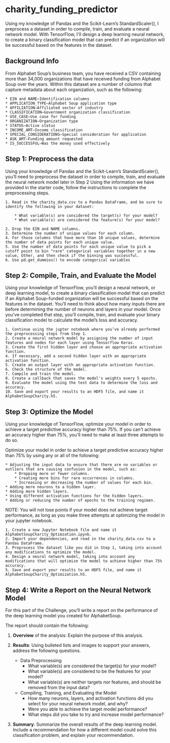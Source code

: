 # charity_funding_predictor

Using my knowledge of Pandas and the Scikit-Learn’s StandardScaler(), I preprocess a dataset in order to compile, train, and evaluate a neural network model. With TensorFlow, I'll design a deep learning neural network, to create a binary classification model that can predict if an organization will be successful based on the features in the dataset.

## Background Info

From Alphabet Soup’s business team, you have received a CSV containing more than 34,000 organizations that have received funding from Alphabet Soup over the years. Within this dataset are a number of columns that capture metadata about each organization, such as the following:

    * EIN and NAME—Identification columns
    * APPLICATION_TYPE—Alphabet Soup application type
    * AFFILIATION—Affiliated sector of industry
    * CLASSIFICATION—Government organization classification
    * USE_CASE—Use case for funding
    * ORGANIZATION—Organization type
    * STATUS—Active status
    * INCOME_AMT—Income classification
    * SPECIAL_CONSIDERATIONS—Special consideration for application
    * ASK_AMT—Funding amount requested
    * IS_SUCCESSFUL—Was the money used effectively

## Step 1: Preprocess the data

Using your knowledge of Pandas and the Scikit-Learn’s StandardScaler(), you’ll need to preprocess the dataset in order to compile, train, and evaluate the neural network model later in Step 2
Using the information we have provided in the starter code, follow the instructions to complete the preprocessing steps.

    1. Read in the charity_data.csv to a Pandas DataFrame, and be sure to identify the following in your dataset:

        * What variable(s) are considered the target(s) for your model?
        * What variable(s) are considered the feature(s) for your model?

    2. Drop the EIN and NAME columns.
    3. Determine the number of unique values for each column.
    4. For those columns that have more than 10 unique values, determine the number of data points for each unique value.
    5. Use the number of data points for each unique value to pick a cutoff point to bin "rare" categorical variables together in a new value, Other, and then check if the binning was successful.
    6. Use pd.get_dummies() to encode categorical variables

## Step 2: Compile, Train, and Evaluate the Model

Using your knowledge of TensorFlow, you’ll design a neural network, or deep learning model, to create a binary classification model that can predict if an Alphabet Soup–funded organization will be successful based on the features in the dataset. You’ll need to think about how many inputs there are before determining the number of neurons and layers in your model. Once you’ve completed that step, you’ll compile, train, and evaluate your binary classification model to calculate the model’s loss and accuracy.

    1. Continue using the jupter notebook where you’ve already performed the preprocessing steps from Step 1.
    2. Create a neural network model by assigning the number of input features and nodes for each layer using Tensorflow Keras.
    3. Create the first hidden layer and choose an appropriate activation function.
    4. If necessary, add a second hidden layer with an appropriate activation function.
    5. Create an output layer with an appropriate activation function.
    6. Check the structure of the model.
    7. Compile and train the model.
    8. Create a callback that saves the model's weights every 5 epochs.
    9. Evaluate the model using the test data to determine the loss and accuracy.
    10. Save and export your results to an HDF5 file, and name it AlphabetSoupCharity.h5.

## Step 3: Optimize the Model

Using your knowledge of TensorFlow, optimize your model in order to achieve a target predictive accuracy higher than 75%. If you can't achieve an accuracy higher than 75%, you'll need to make at least three attempts to do so.

Optimize your model in order to achieve a target predictive accuracy higher than 75% by using any or all of the following:

    * Adjusting the input data to ensure that there are no variables or outliers that are causing confusion in the model, such as:
        * Dropping more or fewer columns.
        * Creating more bins for rare occurrences in columns.
        * Increasing or decreasing the number of values for each bin.
    * Adding more neurons to a hidden layer.
    * Adding more hidden layers.
    * Using different activation functions for the hidden layers.
    * Adding or reducing the number of epochs to the training regimen.

NOTE: You will not lose points if your model does not achieve target performance, as long as you make three attempts at optimizing the model in your jupyter notebook.

    1. Create a new Jupyter Notebook file and name it AlphabetSoupCharity_Optimzation.ipynb.
    2. Import your dependencies, and read in the charity_data.csv to a Pandas DataFrame.
    3. Preprocess the dataset like you did in Step 1, taking into account any modifications to optimize the model.
    4. Design a neural network model, taking into account any modifications that will optimize the model to achieve higher than 75% accuracy.
    5. Save and export your results to an HDF5 file, and name it AlphabetSoupCharity_Optimization.h5.

## Step 4: Write a Report on the Neural Network Model

For this part of the Challenge, you’ll write a report on the performance of the deep learning model you created for AlphabetSoup.

The report should contain the following:

1. **Overview** of the analysis: Explain the purpose of this analysis.
2. **Results**: Using bulleted lists and images to support your answers, address the following questions.

    * Data Preprocessing
        * What variable(s) are considered the target(s) for your model?
        * What variable(s) are considered to be the features for your model?
        * What variable(s) are neither targets nor features, and should be removed from the input data?
    * Compiling, Training, and Evaluating the Model
        * How many neurons, layers, and activation functions did you select for your neural network model, and why?
        * Were you able to achieve the target model performance?
        * What steps did you take to try and increase model performance?

3. **Summary**: Summarize the overall results of the deep learning model. Include a recommendation for how a different model could solve this classification problem, and explain your recommendation.
